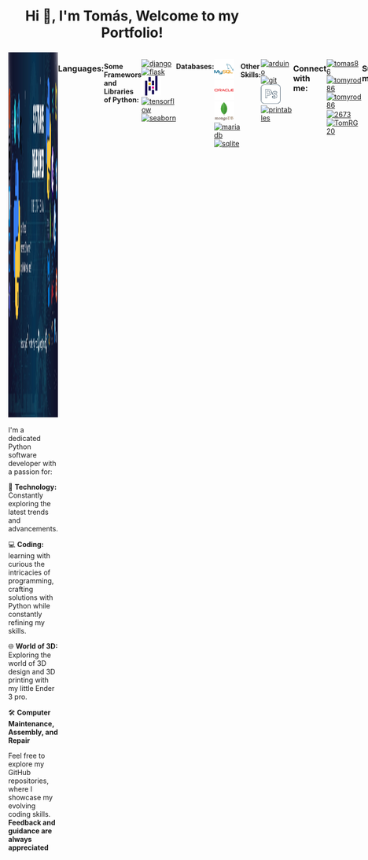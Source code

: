 <h1 align="center">Hi 👋, I'm Tomás, Welcome to my Portfolio!</h1>

<h3 align="center">  </h3>

<div style="max-width: 100%; margin-bottom: 15px;margin-top: 20px;">
  <div style="display: flex; align-items: top; margin-bottom: 15px;">
    <div style="flex-basic: 45%;"> 
      <a href="https://www.linkedin.com/in/tomas86/" target="_blank" rel="noreferrer"> <img src="https://github.com/TomRG20/TomRG20/blob/1b5986ca7df648c8abff942cb0b22c2b36674223/Azul%20Corporativo%20Profesional%20Banner%20LinkedIn%20(2).png" alt="cabecera" width=100% height=80% /> </a>
    <div>
    <div style="flex-basic: 50%;">
        <p>I'm a dedicated Python software developer with a passion for: </p>
        <p> 🚀 <strong>Technology:</strong> Constantly exploring the latest trends and advancements.</p>
        <p> 💻 <strong>Coding:</strong> learning with curious the intricacies of programming, crafting solutions with Python while constantly refining my skills.</p>
        <p> 🌐 <strong>World of 3D:</strong> Exploring the world of 3D design and 3D printing with my little Ender 3 pro.</p>
        <p> 🛠️ <strong>Computer Maintenance, Assembly, and Repair</strong></p>
        <p></p>
        <p>Feel free to explore my GitHub repositories, where I showcase my evolving coding skills. <strong>Feedback and guidance are always appreciated</strong></p>
    </div>
  </div>
  
</div>

<hr style="border-bottom: 2px solid gray;">

<h3 align="left">Languages:</h3>
<p align="left"> 
<a href="https://www.python.org" target="_blank" rel="noreferrer"> <img src="https://raw.githubusercontent.com/devicons/devicon/master/icons/python/python-original.svg" alt="python" width="40" height="40"/> </a>  <a href="https://www.java.com" target="_blank" rel="noreferrer"> <img src="https://raw.githubusercontent.com/devicons/devicon/master/icons/java/java-original.svg" alt="java" width="40" height="40"/> </a>  <a href="https://www.cprogramming.com/" target="_blank" rel="noreferrer"> <img src="https://raw.githubusercontent.com/devicons/devicon/master/icons/c/c-original.svg" alt="c" width="40" height="40"/> </a>  <a href="https://www.w3schools.com/cs/" target="_blank" rel="noreferrer"> <img src="https://raw.githubusercontent.com/devicons/devicon/master/icons/csharp/csharp-original.svg" alt="csharp" width="40" height="40"/> </a> </p>


<h4 align="left">Some Framewors and Libraries of Python:</h4>
<p align="left"> 
<a href="https://www.djangoproject.com/" target="_blank" rel="noreferrer"> <img src="https://cdn.worldvectorlogo.com/logos/django.svg" alt="django" width="40" height="40"/> </a>  <a href="https://flask.palletsprojects.com/" target="_blank" rel="noreferrer"> <img src="https://www.vectorlogo.zone/logos/pocoo_flask/pocoo_flask-icon.svg" alt="flask" width="40" height="40"/> </a>  <a href="https://pandas.pydata.org/" target="_blank" rel="noreferrer"> <img src="https://raw.githubusercontent.com/devicons/devicon/2ae2a900d2f041da66e950e4d48052658d850630/icons/pandas/pandas-original.svg" alt="pandas" width="40" height="40"/> </a>  <a href="https://www.tensorflow.org" target="_blank" rel="noreferrer"> <img src="https://www.vectorlogo.zone/logos/tensorflow/tensorflow-icon.svg" alt="tensorflow" width="40" height="40"/> </a>  <a href="https://seaborn.pydata.org/" target="_blank" rel="noreferrer"> <img src="https://seaborn.pydata.org/_images/logo-mark-lightbg.svg" alt="seaborn" width="40" height="40"/> </a> </p>


<h4 align="left">Databases:</h4>
<p align="left">
<a href="https://www.mysql.com/" target="_blank" rel="noreferrer"> <img src="https://raw.githubusercontent.com/devicons/devicon/master/icons/mysql/mysql-original-wordmark.svg" alt="mysql" width="40" height="40"/> </a>  <a href="https://www.oracle.com/" target="_blank" rel="noreferrer"> <img src="https://raw.githubusercontent.com/devicons/devicon/master/icons/oracle/oracle-original.svg" alt="oracle" width="40" height="40"/> </a>  <a href="https://www.mongodb.com/" target="_blank" rel="noreferrer"> <img src="https://raw.githubusercontent.com/devicons/devicon/master/icons/mongodb/mongodb-original-wordmark.svg" alt="mongodb" width="40" height="40"/> </a>  <a href="https://mariadb.org/" target="_blank" rel="noreferrer"> <img src="https://www.vectorlogo.zone/logos/mariadb/mariadb-icon.svg" alt="mariadb" width="40" height="40"/> </a>  <a href="https://www.sqlite.org/" target="_blank" rel="noreferrer"> <img src="https://www.vectorlogo.zone/logos/sqlite/sqlite-icon.svg" alt="sqlite" width="40" height="40"/> </a> </p>


<h4 align="left">Other Skills:</h4>
<p align="left">
<a href="https://www.arduino.cc/" target="_blank" rel="noreferrer"> <img src="https://cdn.worldvectorlogo.com/logos/arduino-1.svg" alt="arduino" width="40" height="40"/> </a>  <a href="https://git-scm.com/" target="_blank" rel="noreferrer"> <img src="https://www.vectorlogo.zone/logos/git-scm/git-scm-icon.svg" alt="git" width="40" height="40"/> </a>  <a href="https://www.photoshop.com/en" target="_blank" rel="noreferrer"> <img src="https://raw.githubusercontent.com/devicons/devicon/master/icons/photoshop/photoshop-line.svg" alt="photoshop" width="40" height="40"/> </a> 
<a href="https://www.printables.com/es/social/500097-tomas-r/about" target="_blank" rel="noreferrer"> <img src="https://pbs.twimg.com/profile_images/1506612090261360642/tMvdBgZC_400x400.jpg" alt="printables" width="40" height="40"/> </a>
</p>

<hr style="border-bottom: 2px solid gray;">

<h3 align="left">Connect with me:</h3>
<p align="left">
<a href="https://linkedin.com/in/tomas86" target="blank"><img align="center" src="https://raw.githubusercontent.com/rahuldkjain/github-profile-readme-generator/master/src/images/icons/Social/linked-in-alt.svg" alt="tomas86" height="30" width="40" /></a>  <a href="https://instagram.com/tomyrod86" target="blank"><img align="center" src="https://raw.githubusercontent.com/rahuldkjain/github-profile-readme-generator/master/src/images/icons/Social/instagram.svg" alt="tomyrod86" height="30" width="40" /></a>  <a href="https://beacons.ai/tomyrod86" target="blank"><img align="center" src="https://cdn.beacons.ai/user_content/AHnOl9MMnuMm1Z7JLxNaIU5g9qU2/profile_beacons.png?t=1636242247083" alt="tomyrod86" height="40" width="40" /></a>  <a href="https://stackoverflow.com/users/2673" target="blank"><img align="center" src="https://raw.githubusercontent.com/rahuldkjain/github-profile-readme-generator/master/src/images/icons/Social/stack-overflow.svg" alt="2673" height="30" width="40" /></a>  <a href="https://dev.to/TomRG20" target="blank"><img align="center" src="https://raw.githubusercontent.com/rahuldkjain/github-profile-readme-generator/master/src/images/icons/Social/devto.svg" alt="TomRG20" height="30" width="40" /></a>
</p>

<h3 align="left">Support me:</h3>

<p><a href="https://www.buymeacoffee.com/tomyrod86"> <img align="left" src="https://cdn.buymeacoffee.com/buttons/v2/default-yellow.png" height="50" width="210" alt="tomyrod86" /></a><br /> </p>

<br /><hr style="border-bottom: 2px solid gray;">

<div style="display: flex; flex; flex-direction: column; margin-bottom: 15px;">
  <div style="max-width: 100%; margin-bottom: 15px;margin-top: 20px;">
    <p><img src="https://github-readme-stats.vercel.app/api/top-langs?username=TomRG20&show_icons=true&theme=dark&title_color=555353&text_color=ffffff&bg_color=301818&locale=es&layout=compact" alt="TomRG20" /></p>
  </div>


  <div style="max-width: 100%; margin-bottom: 10px;margin-top: 20px;">
    <hr style="border-bottom: 2px solid gray;">
    <h3 align="left">My Personal Projects:</h3>
    <p><br />
    </p>
  </div>
   
  <div style="max-width: 100%; margin-bottom: 10px;margin-top: 20px;">
    <hr style="border-bottom: 2px solid gray;">
    <h3 align="left">Volunteer Experience:</h3>
    <p><br /><a href="https://www.facebook.com/profile.php?id=100065100627251">CV19_Fab_Malaga_Occidental</a>, from 20 March to June of 2020</p>
    <p>-Printing with PLA and handing out visors for covid19 and ear savers for the doctors and nurses.</p>
    <a href="https://www.facebook.com/100065100627251/videos/886370238454925/">Watch video on Facebook</a>
  </div>
</div>

<br /><hr style="border-bottom: 2px solid gray;">
<h3 align="left">See my Courses and Download my CV:</h3>

<a href="https://drive.google.com/drive/folders/1CgJjp0cvS5zVrTOUMhyJK8ZhcJRUR3TI?usp=sharing" target="_blank" rel="noreferrer" style="display: inline-block;">
    <img src="https://github.com/TomRG20/TomRG20/blob/main/cursos.png" alt="My Courses" width="60" height="60"/> 
</a>

<a href="https://drive.google.com/file/d/1BHFe0rQJjascjFhSh4qrGA4A4bDxSoZf/view?usp=sharing" target="_blank" rel="noreferrer" style="display: inline-block;">
    <img src="https://github.com/TomRG20/TomRG20/blob/main/cvblue.png" alt="Download CV" width="50" height="50"/> 
</a>

